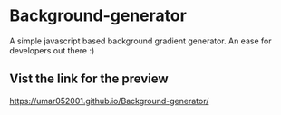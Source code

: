 # Background-generator
A simple javascript based background gradient generator. An ease for developers out there :)
## Vist the link for the preview
https://umar052001.github.io/Background-generator/
